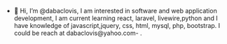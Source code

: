 - 👋 Hi, I’m @dabaclovis,
  I am interested in software and web application development, 
I am current learning react, laravel, livewire,python and  I have knowledge of javascript,jquery, css, html, mysql, php, bootstrap.
 I could be reach at dabaclovis@yahoo.com- .

<!---
dabaclovis/dabaclovis is a ✨ special ✨ repository because its `README.md` (this file) appears on your GitHub profile.
You can click the Preview link to take a look at your changes.
--->
